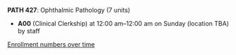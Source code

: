 **PATH 427**: Ophthalmic Pathology (7 units)

- **A00** (Clinical Clerkship) at 12:00 am–12:00 am on Sunday (location TBA) by staff

[Enrollment numbers over time](./PATH427.tsv)
